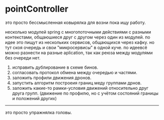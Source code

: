 # pointController
это просто бессмысленная ковырялка для возни пока ищу работу.

несколько модулей spring с многопоточными действиями с разными контекстами, общаюшиеся друг с другом через один из модулей. 
по идее это пищут из нескольких сервисов, общающихся через кафку. но тут скоя очередь и свои "микросервисы" в одной куче. 
по идеевсё можно разнести на разные aplication, так как реюза между модулями без очереди нет. 


1. исправить дублирование в схеме бинов. 
2. согласовать протокол обмена между очередью и частями.
5. заложить профили движения дронов.
6. запустить алгоритм построеия границ меду группами дрнов.
7. заложить какие-то рамки-условия движений относительно друг друга групп.
   (движение по профилю, но с учётом состояний границы и положений других)
------  
это просто упражнялка головы.
